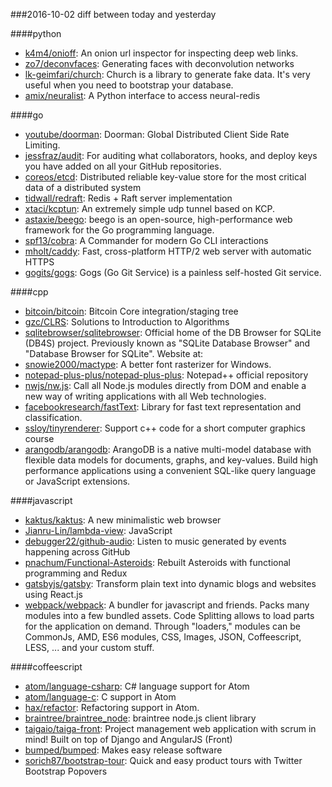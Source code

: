 ###2016-10-02
diff between today and yesterday

####python
* [k4m4/onioff](https://github.com/k4m4/onioff):  An onion url inspector for inspecting deep web links.
* [zo7/deconvfaces](https://github.com/zo7/deconvfaces): Generating faces with deconvolution networks
* [lk-geimfari/church](https://github.com/lk-geimfari/church): Church is a library to generate fake data. It's very useful when you need to bootstrap your database.
* [amix/neuralist](https://github.com/amix/neuralist): A Python interface to access neural-redis

####go
* [youtube/doorman](https://github.com/youtube/doorman): Doorman: Global Distributed Client Side Rate Limiting.
* [jessfraz/audit](https://github.com/jessfraz/audit): For auditing what collaborators, hooks, and deploy keys you have added on all your GitHub repositories.
* [coreos/etcd](https://github.com/coreos/etcd): Distributed reliable key-value store for the most critical data of a distributed system
* [tidwall/redraft](https://github.com/tidwall/redraft): Redis + Raft server implementation
* [xtaci/kcptun](https://github.com/xtaci/kcptun): An extremely simple udp tunnel based on KCP.
* [astaxie/beego](https://github.com/astaxie/beego): beego is an open-source, high-performance web framework for the Go programming language.
* [spf13/cobra](https://github.com/spf13/cobra): A Commander for modern Go CLI interactions
* [mholt/caddy](https://github.com/mholt/caddy): Fast, cross-platform HTTP/2 web server with automatic HTTPS
* [gogits/gogs](https://github.com/gogits/gogs): Gogs (Go Git Service) is a painless self-hosted Git service.

####cpp
* [bitcoin/bitcoin](https://github.com/bitcoin/bitcoin): Bitcoin Core integration/staging tree
* [gzc/CLRS](https://github.com/gzc/CLRS): Solutions to Introduction to Algorithms
* [sqlitebrowser/sqlitebrowser](https://github.com/sqlitebrowser/sqlitebrowser): Official home of the DB Browser for SQLite (DB4S) project. Previously known as "SQLite Database Browser" and "Database Browser for SQLite". Website at:
* [snowie2000/mactype](https://github.com/snowie2000/mactype): A better font rasterizer for Windows.
* [notepad-plus-plus/notepad-plus-plus](https://github.com/notepad-plus-plus/notepad-plus-plus): Notepad++ official repository
* [nwjs/nw.js](https://github.com/nwjs/nw.js): Call all Node.js modules directly from DOM and enable a new way of writing applications with all Web technologies.
* [facebookresearch/fastText](https://github.com/facebookresearch/fastText): Library for fast text representation and classification.
* [ssloy/tinyrenderer](https://github.com/ssloy/tinyrenderer): Support c++ code for a short computer graphics course
* [arangodb/arangodb](https://github.com/arangodb/arangodb): ArangoDB is a native multi-model database with flexible data models for documents, graphs, and key-values. Build high performance applications using a convenient SQL-like query language or JavaScript extensions.

####javascript
* [kaktus/kaktus](https://github.com/kaktus/kaktus): A new minimalistic web browser
* [Jianru-Lin/lambda-view](https://github.com/Jianru-Lin/lambda-view):  JavaScript 
* [debugger22/github-audio](https://github.com/debugger22/github-audio): Listen to music generated by events happening across GitHub 
* [pnachum/Functional-Asteroids](https://github.com/pnachum/Functional-Asteroids): Rebuilt Asteroids with functional programming and Redux
* [gatsbyjs/gatsby](https://github.com/gatsbyjs/gatsby): Transform plain text into dynamic blogs and websites using React.js
* [webpack/webpack](https://github.com/webpack/webpack): A bundler for javascript and friends. Packs many modules into a few bundled assets. Code Splitting allows to load parts for the application on demand. Through "loaders," modules can be CommonJs, AMD, ES6 modules, CSS, Images, JSON, Coffeescript, LESS, ... and your custom stuff.

####coffeescript
* [atom/language-csharp](https://github.com/atom/language-csharp): C# language support for Atom
* [atom/language-c](https://github.com/atom/language-c): C support in Atom
* [hax/refactor](https://github.com/hax/refactor): Refactoring support in Atom.
* [braintree/braintree_node](https://github.com/braintree/braintree_node): braintree node.js client library
* [taigaio/taiga-front](https://github.com/taigaio/taiga-front): Project management web application with scrum in mind! Built on top of Django and AngularJS (Front)
* [bumped/bumped](https://github.com/bumped/bumped):  Makes easy release software
* [sorich87/bootstrap-tour](https://github.com/sorich87/bootstrap-tour): Quick and easy product tours with Twitter Bootstrap Popovers
